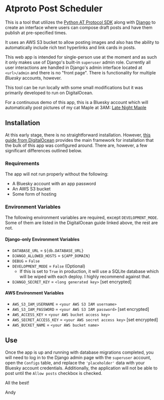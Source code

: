 # Atproto Post Scheduler

This is a tool that utilizes the [Python AT Protocol SDK](https://atproto.blue/en/latest/) along with [Django](https://www.djangoproject.com/) to create an interface where users can compose draft posts and have them publish at pre-specified times.

It uses an AWS S3 bucket to allow posting images and also has the ability to automatically include rich text hyperlinks and link cards in posts.

This web app is intended for single-person use at the moment and as such it only makes use of Django's built-in `superuser` admin role. Currently all user interactions are handled in Django's admin interface located at `<url>/admin` and there is no "front page". There is functionality for multiple _Bluesky_ accounts, however.

This tool can be run locally with some small modifications but it was primarily developed to run on DigitalOcean. 

For a continuous demo of this app, this is a Bluesky account which will automatically post pictures of my cat Maple at 3AM: [Late Night Maple](https://bsky.app/profile/latenitemaple.bsky.social)

## Installation

At this early stage, there is no straightforward installation. However, [this guide from DigitalOcean](https://docs.digitalocean.com/developer-center/deploy-a-django-app-on-app-platform/) provides the main framework for installation that the bulk of this app was configured around. There are, however, a few significant differences outlined below.

### Requirements

The app will not run properly without the following:
- A Bluesky account with an app password
- An AWS S3 bucket
- Some form of hosting

### Environment Variables

The following environment variables are required, except `DEVELOPMENT_MODE`. Some of them are listed in the DigitalOcean guide linked above, the rest are not.

#### Django-only Environment Variables
- `DATABASE_URL` = `${db.DATABASE_URL}`
- `DJANGO_ALLOWED_HOSTS` = `${APP_DOMAIN}`
- `DEBUG` = `False`
- `DEVELOPMENT_MODE` = `False` (Optional)
  - If this is set to `True` in production, it will use a SQLite database which will be wiped with each deploy. I highly recommend against that.
- `DJANGO_SECRET_KEY` = `<long generated key>` [set encrypted]

#### AWS Environment Variables
- `AWS_S3_IAM_USERNAME` = `<your AWS S3 IAM username>`
- `AWS_S3_IAM_PASSWORD` = `<your AWS S3 IAM password>` [set encrypted]
- `AWS_ACCESS_KEY` = `<your AWS bucket access key>`
- `AWS_SECRET_ACCESS_KEY` = `<your AWS secret access key>` [set encrypted]
- `AWS_BUCKET_NAME` = `<your AWS bucket name>`

## Use

Once the app is up and running with database migrations completed, you will need to log in to the Django admin page with the `superuser` account, open the `Configs` table, and replace the `'placeholder'` data with your Bluesky account credentials. Additionally, the application will not be able to post until the `Allow posts` checkbox is checked.

All the best!

Andy
